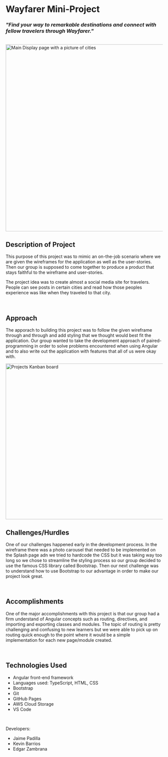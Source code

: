 # Wayfarer Mini-Project

### *"Find your way to remarkable destinations and connect with fellow travelers through Wayfarer."*
 <br>
 <div style="display: flex;">
 <img src="https://wayfarer-mini-project.s3.amazonaws.com/main-display.png" alt="Main Display page with a picture of cities" width="1000" height="600">
<!-- <img src="https://wayfarer-mini-project.s3.amazonaws.com/cities-page.png" alt="City page with a list of cities starting with San Francisco" width="800" height="500"> -->
</div>



## Description of Project
This purpose of this project was to mimic an on-the-job scenario where we are given the wireframes for the application as well as the user-stories. Then our group is supposed to come together to produce a product that stays faithful to the wireframe and user-stories.

The project idea was to create almost a social media site for travelers. People can see posts in certain cities and read how those peoples experience was like when they traveled to that city.

<br>

## Approach 
The apporach to building this project was to follow the given wireframe through and through and add styling that we thought would best fit the application. Our group wanted to take the development approach of paired-programming in order to solve problems encountered when using Angular and to also write out the application with features that all of us were okay with. 

<img src="https://wayfarer-mini-project.s3.amazonaws.com/kanban_board.png" alt="Projects Kanban board" width="700" height="500">


<br>

## Challenges/Hurdles
One of our challenges happened early in the development process. In the wireframe there was a photo carousel that needed to be implemented on the Splash page adn we tried to hardcode the CSS but it was taking way too long so we chose to streamline the styling process so our group decided to use the famous CSS library called Bootstrap. Then our next challenge was to understand how to use Bootstrap to our advantage in order to make our project look great.

<br>

## Accomplishments
One of the major accomplishments with this project is that our group had a firm understand of Angular concepts such as routing, directives, and importing and exporting classes and modules. The topic of routing is pretty challenging and confusing to new learners but we were able to pick up on routing quick enough to the point where it would be a simple implementation for each new page/module created.

<br>

## Technologies Used
   - Angular front-end framework
   - Languages used: TypeScript, HTML, CSS
   - Bootstrap
   - Git
   - GitHub Pages
   - AWS Cloud Storage
   - VS Code
<br>

Developers:
   - Jaime Padilla
   - Kevin Barrios
   - Edgar Zambrana
